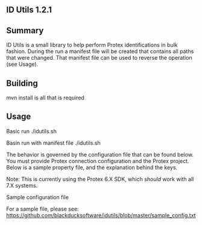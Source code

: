 ## ID Utils 1.2.1

## Summary
ID Utils is a small library to help perform Protex identifications in bulk fashion.
During the run a manifest file will be created that contains all paths that were changed.
That manifest file can be used to reverse the operation (see Usage).

## Building

mvn install is all that is required

## Usage

Basic run
./idutils.sh <location of configuration file> 

Basin run with manifest file 
./idutils.sh <location of configuration file> <location of manifest file>

The behavior is governed by the configuration file that can be found below.  
You must provide Protex connection configuration and the Protex project.
Below is a sample property file, and the explanation behind the keys.

Note:  This is currently using the Protex 6.X SDK, which *should* work with all 7.X systems.

Sample configuration file

For a sample file, please see: https://github.com/blackducksoftware/idutils/blob/master/sample_config.txt

